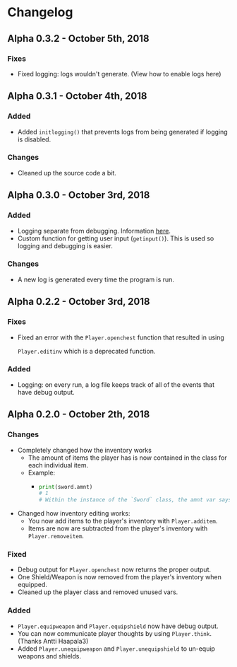 # Changelog

## Alpha 0.3.2 - October 5th, 2018

### Fixes

* Fixed logging: logs wouldn't generate. \(View how to enable logs here\)

## Alpha 0.3.1 - October 4th, 2018

### Added

* Added `initlogging()` that prevents logs from being generated if logging is disabled.

### Changes

* Cleaned up the source code a bit.

## Alpha 0.3.0 - October 3rd, 2018

### Added

* Logging separate from debugging. Information [here](../documentation/7.-debugging.md#8-2-logging).
* Custom function for getting user input \(`getinput()`\). This is used so logging and debugging is easier.

### Changes

* A new log is generated every time the program is run.

## Alpha 0.2.2 - October 3rd, 2018

### Fixes

* Fixed an error with the `Player.openchest` function that resulted in using

  `Player.editinv` which is a deprecated function.

### Added

* Logging: on every run, a log file keeps track of all of the events that have debug output.

## Alpha 0.2.0 - October 2th, 2018

### Changes

* Completely changed how the inventory works
  * The amount of items the player has is now contained in the class for each individual item.
  * Example:
    * ```python
      print(sword.amnt)
      # 1  
      # Within the instance of the `Sword` class, the amnt var says that the player has 1 sword.
      ```
* Changed how inventory editing works:
  * You now add items to the player's inventory with `Player.additem`.
  * Items are now are subtracted from the player's inventory with `Player.removeitem`.

### Fixed

* Debug output for `Player.openchest` now returns the proper output.
* One Shield/Weapon is now removed from the player's inventory when equipped.
* Cleaned up the player class and removed unused vars.

### Added

* `Player.equipweapon` and `Player.equipshield` now have debug output.
* You can now communicate player thoughts by using `Player.think`. \(Thanks Antti Haapala3\)
* Added `Player.unequipweapon` and `Player.unequipshield` to un-equip weapons and shields.

